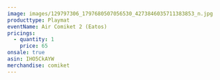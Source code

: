 ```yaml
---
image: images/129797306_1797680507056530_4273846035711383853_n.jpg
producttype: Playmat
eventName: Air Comiket 2 (Eatos)
pricings:
  - quantity: 1
    price: 65
onsale: true
asin: IHO5CkAYW
merchandise: comiket
---
```

